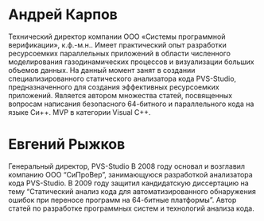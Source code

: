 # Андрей Карпов
Технический директор компании ООО «Системы программной верификации», к.ф.-м.н.. Имеет практический опыт разработки ресурсоемких параллельных приложений в области численного моделирования газодинамических процессов и визуализации больших объемов данных. На данный момент занят в создании специализированного статического анализатора кода PVS-Studio, предназначенного для создания эффективных ресурсоемких приложений. Является автором множества статей, посвященных вопросам написания безопасного 64-битного и параллельного кода на языке Си++. MVP в категории Visual C++.

# Евгений Рыжков
Генеральный директор, PVS-Studio
В 2008 году основал и возглавил компанию ООО “СиПроВер”, занимающуюся разработкой анализатора кода PVS-Studio. В 2009 году защитил кандидатскую диссертацию на тему “Статический анализ кода для автоматизированного обнаружения ошибок при переносе программ на 64-битные платформы”. Автор статей по разработке программных систем и технологий анализа кода.
